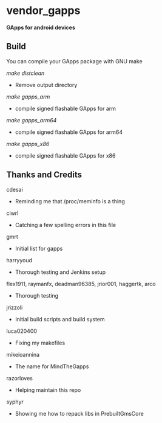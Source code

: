 # vendor_gapps

**GApps for android devices**

Build
-------------------

You can compile your GApps package with GNU make

_make distclean_
- Remove output directory

_make gapps_arm_
- compile signed flashable GApps for arm

_make gapps_arm64_
- compile signed flashable GApps for arm64

_make gapps_x86_
- compile signed flashable GApps for x86

Thanks and Credits
-------------------

cdesai
- Reminding me that /proc/meminfo is a thing

ciwrl
- Catching a few spelling errors in this file

gmrt
- Initial list for gapps

harryyoud
- Thorough testing and Jenkins setup

flex1911, raymanfx, deadman96385, jrior001, haggertk, arco
- Thorough testing

jrizzoli
- Initial build scripts and build system

luca020400
- Fixing my makefiles

mikeioannina
- The name for MindTheGapps

razorloves
- Helping maintain this repo

syphyr
- Showing me how to repack libs in PrebuiltGmsCore
